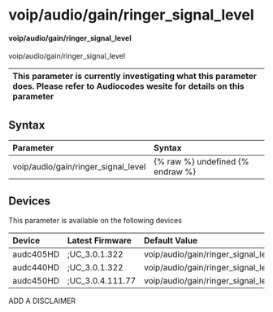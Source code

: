 ﻿---
description: voip/audio/gain/ringer_signal_level
search: false
---

# voip/audio/gain/ringer_signal_level

#### voip/audio/gain/ringer_signal_level

voip/audio/gain/ringer_signal_level


| This parameter is currently investigating what this parameter does. Please refer to Audiocodes wesite for details on this parameter | 
| :--- |

## Syntax
| Parameter | Syntax |
| :--- | :--- |
|voip/audio/gain/ringer_signal_level | {% raw %} undefined {% endraw %}|

## Devices
This parameter is available on the following devices

| Device | Latest Firmware | Default Value |
|:---|:---|:---|
| audc405HD | ;UC_3.0.1.322 | voip/audio/gain/ringer_signal_level=0 
| audc440HD | ;UC_3.0.1.322 | voip/audio/gain/ringer_signal_level=-6 
| audc450HD | ;UC_3.0.4.111.77 | voip/audio/gain/ringer_signal_level=-6 

ADD A DISCLAIMER
